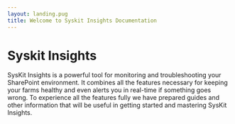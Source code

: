 ```yaml
---
layout: landing.pug
title: Welcome to Syskit Insights Documentation 
---
```


# Syskit Insights

SysKit Insights is a powerful tool for monitoring and troubleshooting your SharePoint environment. It combines all the features necessary for keeping your farms healthy and even alerts you in real-time if something goes wrong. To experience all the features fully we have prepared guides and other information that will be useful in getting started and mastering SysKit Insights.

